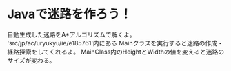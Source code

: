 # Javaで迷路を作ろう！

自動生成した迷路をA*アルゴリズムで解くよ。
'src/jp/ac/uryukyu/ie/e185761'内にある
Mainクラスを実行すると迷路の作成・経路探索をしてくれるよ。
MainClass内のHeightとWidthの値を変えると迷路のサイズが変わる。

